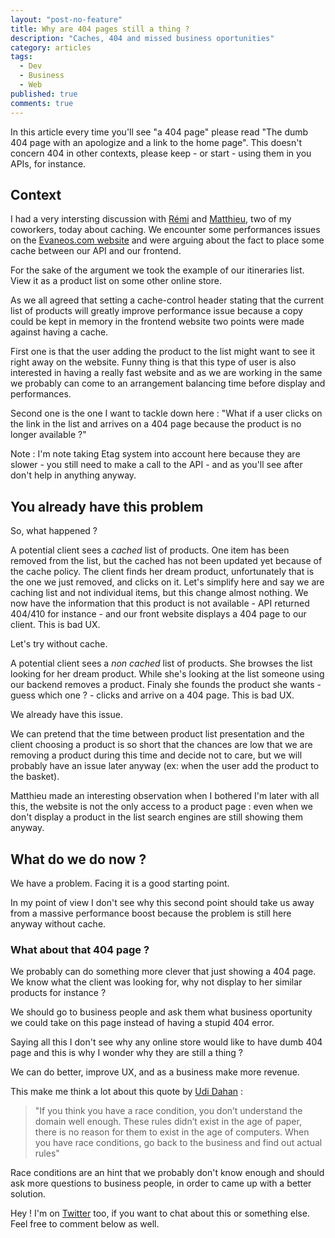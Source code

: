 ```yaml
---
layout: "post-no-feature"
title: Why are 404 pages still a thing ?
description: "Caches, 404 and missed business oportunities"
category: articles
tags:
  - Dev
  - Business
  - Web
published: true
comments: true
---
```


In this article every time you'll see "a 404 page" please read "The dumb 404 page with an apologize and a link to the home page". This doesn't concern 404 in other contexts, please keep - or start - using them in you APIs, for instance.

## Context

I had a very intersting discussion with [Rémi](https://twitter.com/remisan) and [Matthieu](https://twitter.com/maffpool), two of my coworkers, today about caching. We encounter some performances issues on the [Evaneos.com website](http://www.evaneos.com/) and were arguing about the fact to place some cache between our API and our frontend.

For the sake of the argument we took the example of our itineraries list. View it as a product list on some other online store.

As we all agreed that setting a cache-control header stating that the current list of products will greatly improve performance issue because a copy could be kept in memory in the frontend website two points were made against having a cache.

First one is that the user adding the product to the list might want to see it right away on the website. Funny thing is that this type of user is also interested in having a really fast website and as we are working in the same we probably can come to an arrangement balancing time before display and performances.

Second one is the one I want to tackle down here : "What if a user clicks on the link in the list and arrives on a 404 page because the product is no longer available ?"

Note : I'm note taking Etag system into account here because they are slower - you still need to make a call to the API - and as you'll see after don't help in anything anyway.

## You already have this problem
So, what happened ?

A potential client sees a *cached* list of products. One item has been removed from the list, but the cached has not been updated yet because of the cache policy. The client finds her dream product, unfortunately that is the one we just removed, and clicks on it.
Let's simplify here and say we are caching list and not individual items, but this change almost nothing. We now have the information that this product is not available - API returned 404/410 for instance - and our front website displays a 404 page to our client. This is bad UX.

Let's try without cache.

A potential client sees a *non cached* list of products. She browses the list looking for her dream product. While she's looking at the list someone using our backend removes a product. Finaly she founds the product she wants - guess which one ? - clicks and arrive on a 404 page. This is bad UX.

We already have this issue.

We can pretend that the time between product list presentation and the client choosing a product is so short that the chances are low that we are removing a product during this time and decide not to care, but we will probably have an issue later anyway (ex: when the user add the product to the basket).

Matthieu made an interesting observation when I bothered I'm later with all this, the website is not the only access to a product page : even when we don't display a product in the list search engines are still showing them anyway.

## What do we do now ?

We have a problem. Facing it is a good starting point.

In my point of view I don't see why this second point should take us away from a massive performance boost because the problem is still here anyway without cache.

### What about that 404 page ?

We probably can do something more clever that just showing a 404 page. We know what the client was looking for, why not display to her similar products for instance ?

We should go to business people and ask them what business oportunity we could take on this page instead of having a stupid 404 error.

Saying all this I don't see why any online store would like to have dumb 404 page and this is why I wonder why they are still a thing ?

We can do better, improve UX, and as a business make more revenue.

This make me think a lot about this quote by [Udi Dahan](https://twitter.com/udidahan) :

> "If you think you have a race condition, you don’t understand the domain well enough. These rules didn’t exist in the age of paper, there is no reason for them to exist in the age of computers. When you have race conditions, go back to the business and find out actual rules"

Race conditions are an hint that we probably don't know enough and should ask more questions to business people, in order to came up with a better solution.

Hey ! I'm on [Twitter](https://twitter.com/selrahcd) too, if you want to chat about this or something else. Feel free to comment below as well.
